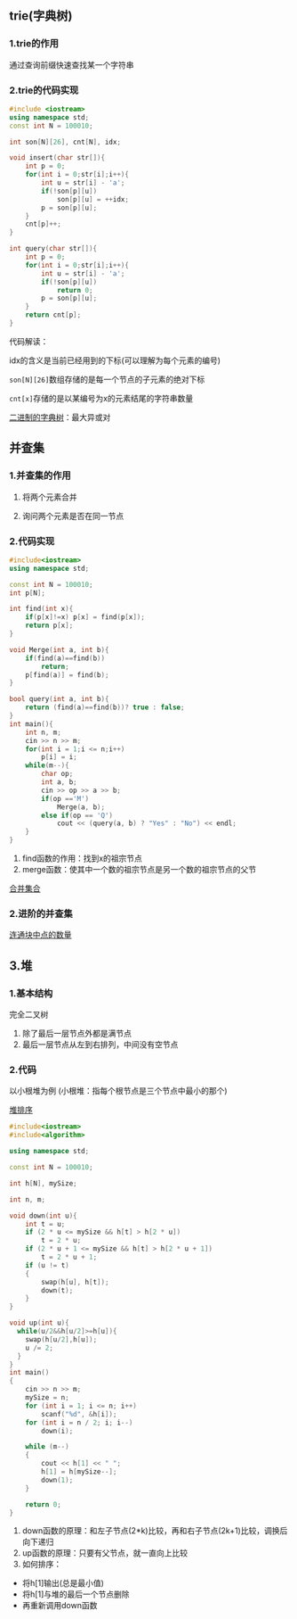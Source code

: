 ## trie(字典树)

### 1.trie的作用

通过查询前缀快速查找某一个字符串

### 2.trie的代码实现

```c++
#include <iostream>
using namespace std;
const int N = 100010;

int son[N][26], cnt[N], idx;

void insert(char str[]){
    int p = 0;
    for(int i = 0;str[i];i++){
        int u = str[i] - 'a';
        if(!son[p][u])
            son[p][u] = ++idx;
        p = son[p][u];
    }
    cnt[p]++;
}

int query(char str[]){
    int p = 0;
    for(int i = 0;str[i];i++){
        int u = str[i] - 'a';
        if(!son[p][u])
            return 0;
        p = son[p][u];
    }
    return cnt[p];
}
```

代码解读：

idx的含义是当前已经用到的下标(可以理解为每个元素的编号)

`son[N][26]`数组存储的是每一个节点的子元素的绝对下标

`cnt[x]`存储的是以某编号为x的元素结尾的字符串数量

[二进制的字典树](https://www.acwing.com/problem/content/description/145/)：最大异或对

## 并查集

### 1.并查集的作用

1. 将两个元素合并

2. 询问两个元素是否在同一节点

### 2.代码实现

```c++
#include<iostream>
using namespace std;

const int N = 100010;
int p[N];

int find(int x){
    if(p[x]!=x) p[x] = find(p[x]);
    return p[x];
}

void Merge(int a, int b){
    if(find(a)==find(b))
        return;
    p[find(a)] = find(b);
}

bool query(int a, int b){
    return (find(a)==find(b))? true : false;
}
int main(){
    int n, m;
    cin >> n >> m;
    for(int i = 1;i <= n;i++)
        p[i] = i;
    while(m--){
        char op;
        int a, b;
        cin >> op >> a >> b;
        if(op =='M')
            Merge(a, b);
        else if(op == 'Q')
            cout << (query(a, b) ? "Yes" : "No") << endl;
    }
}
```

1. find函数的作用：找到x的祖宗节点
2. merge函数：使其中一个数的祖宗节点是另一个数的祖宗节点的父节

[合并集合](https://www.acwing.com/problem/content/838/) 

### 2.进阶的并查集

[连通块中点的数量](https://www.acwing.com/activity/content/problem/content/886/ )



## 3.堆

### 1.基本结构

完全二叉树

1. 除了最后一层节点外都是满节点
2. 最后一层节点从左到右排列，中间没有空节点

### 2.代码

以小根堆为例 (小根堆：指每个根节点是三个节点中最小的那个)

[堆排序](https://www.acwing.com/problem/content/840/)

```c++
#include<iostream> 
#include<algorithm>

using namespace std;

const int N = 100010;

int h[N], mySize;

int n, m;

void down(int u){
    int t = u;
    if (2 * u <= mySize && h[t] > h[2 * u])
        t = 2 * u;
    if (2 * u + 1 <= mySize && h[t] > h[2 * u + 1])
        t = 2 * u + 1;
    if (u != t)
    {
        swap(h[u], h[t]);
        down(t);
    }
}

void up(int u){
  while(u/2&&h[u/2]>=h[u]){
    swap(h[u/2],h[u]);
    u /= 2;
  }
}
int main()
{
    cin >> n >> m;
    mySize = n;
    for (int i = 1; i <= n; i++)
        scanf("%d", &h[i]);
    for (int i = n / 2; i; i--)
        down(i);

    while (m--)
    {
        cout << h[1] << " ";
        h[1] = h[mySize--];
        down(1);
    }

    return 0;
}
```

1. down函数的原理：和左子节点(2*k)比较，再和右子节点(2k+1)比较，调换后向下递归
2. up函数的原理：只要有父节点，就一直向上比较
3. 如何排序：

* 将h[1]输出(总是最小值)
* 将h[1]与堆的最后一个节点删除
* 再重新调用down函数
